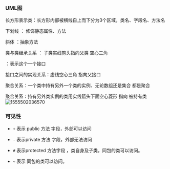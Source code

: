 ### UML图

长方形表示类：长方形内部被横线自上而下分为3个区域，类名、字段名、方法名

下划线 ： 修饰静态属性、方法

斜体    ：抽象方法

类与类继承关系 ： 子类实线剪头指向父类 空心三角

<interface> ：表示这个一个接口

接口之间的实现关系：虚线空心三角 指向父接口

聚合关系：一个类中持有另外一个类的实例、无论数组还是集合 都是聚合

聚合关系：持有另外类实例的类用实线箭头下面空心菱形 指向 被持有类   ![1555502036570](C:\Users\Administrator\AppData\Roaming\Typora\typora-user-images\1555502036570.png)

### 可见性

- `+` 表示 public 方法 字段，外部可以访问

- `-`  表示private 方法 字段，外部无法访问

- `#`  表示protected 方法字段 ，类自身及子类，同包的类可以访问。

- `~`  表示 同包的类可以访问。

